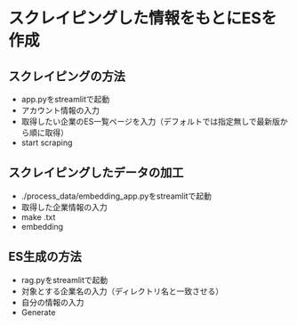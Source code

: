 # スクレイピングした情報をもとにESを作成  
## スクレイピングの方法  
- app.pyをstreamlitで起動
- アカウント情報の入力
- 取得したい企業のES一覧ページを入力（デフォルトでは指定無しで最新版から順に取得）
- start scraping

## スクレイピングしたデータの加工
- ./process_data/embedding_app.pyをstreamlitで起動
- 取得した企業情報の入力
- make .txt
- embedding

## ES生成の方法
- rag.pyをstreamlitで起動
- 対象とする企業名の入力（ディレクトリ名と一致させる）
- 自分の情報の入力
- Generate